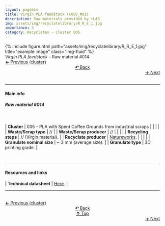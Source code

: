 ```yaml
---
layout: pagebis
title: Virgin PLA feedstock (C005_M01)
description: Raw materials provided by +LAB
img: assets/img/recyclatelibrary/R_R_E_1.jpg
importance: 4
category: Recyclates - Cluster 005
---
```

<div class="row">
    <div class="col-sm mt-3 mt-md-0">
        {% include figure.html path="assets/img/recyclatelibrary/R_R_E_1.jpg" title="example image" class="img-fluid" %}
    </div>
</div>
<div class="caption">
    <i>Virgin PLA feedstock </i> - Raw material #014
</div>

<div class="row justify-content-sm-center">
    <div class="col-sm-4 mt-3 mt-md-0" style="text-align:left">
      <a href="/projects/RecLi_C004_M03/" target="_self"><b>←</b> Previous (cluster)</a>
    </div>
    <div class="col-sm-4 mt-3 mt-md-0" style="text-align:center">
  <a href="/recyclatelibrary/" target="_self"><b>↶</b> Back</a>
    </div>
    <div class="col-sm-4 mt-3 mt-md-0" style="text-align:right">
        <td align="right"><a href="/projects/RecLi_C005_M02/" target="_self"><b>→</b> Next</a></td>
    </div>
</div>
<br>

<hr>
<h4><b>Main info</b></h4>
<h5>Raw material #014</h5>
<br>

| <b>Cluster</b>   | 005 - PLA with Spent Coffee Grounds from industrial scraps     |
|    |     |
| <b>Waste/Scrap type</b>       | //     |
| <b>Waste/Scrap producer</b>    | //      |
|    |     |
| <b>Recycling steps</b>      | // (Virgin material).     |
| <b>Recyclate producer</b>    | [Natureworks](https://www.natureworksllc.com/).     |
|    |     |
| <b>Granulate nominal size</b>     | ~ 3 mm (average size).    |
| <b>Granulate type</b>    | 3D printing grade.     |

<br>
<hr>
<h4><b>Resources and links</b></h4>

| <b>Technical datasheet</b>    | [Here](https://www.natureworksllc.com/~/media/Files/NatureWorks/Technical-Documents/Technical-Data-Sheets/TechnicalDataSheet_4043D_3D-monofilament_pdf.pdf).     |

<hr>

<br>
<div class="row justify-content-sm-center">
    <div class="col-sm-3 mt-3 mt-md-0" style="text-align:left">
          <a href="/projects/RecLi_C004_M03/" target="_self"><b>←</b> Previous (cluster)</a>
      </div>
    <div class="col-sm-3 mt-3 mt-md-0" style="text-align:center">
  <a href="/recyclatelibrary/" target="_self"><b>↶</b> Back</a>
    </div>
    <div class="col-sm-3 mt-3 mt-md-0" style="text-align:center">
  <a href="#" target="_self"><b>↑</b> Top</a>
    </div>
    <div class="col-sm-3 mt-3 mt-md-0" style="text-align:right">
        <td align="right"><a href="/projects/RecLi_C005_M02/" target="_self"><b>→</b> Next</a></td>
    </div>
</div>

